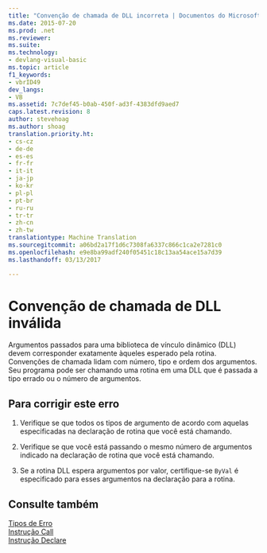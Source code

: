 ```yaml
---
title: "Convenção de chamada de DLL incorreta | Documentos do Microsoft"
ms.date: 2015-07-20
ms.prod: .net
ms.reviewer: 
ms.suite: 
ms.technology:
- devlang-visual-basic
ms.topic: article
f1_keywords:
- vbrID49
dev_langs:
- VB
ms.assetid: 7c7def45-b0ab-450f-ad3f-4383dfd9aed7
caps.latest.revision: 8
author: stevehoag
ms.author: shoag
translation.priority.ht:
- cs-cz
- de-de
- es-es
- fr-fr
- it-it
- ja-jp
- ko-kr
- pl-pl
- pt-br
- ru-ru
- tr-tr
- zh-cn
- zh-tw
translationtype: Machine Translation
ms.sourcegitcommit: a06bd2a17f1d6c7308fa6337c866c1ca2e7281c0
ms.openlocfilehash: e9e8ba99adf240f05451c18c13aa54ace15a7d39
ms.lasthandoff: 03/13/2017

---
```

# <a name="bad-dll-calling-convention"></a>Convenção de chamada de DLL inválida
Argumentos passados para uma biblioteca de vínculo dinâmico (DLL) devem corresponder exatamente àqueles esperado pela rotina. Convenções de chamada lidam com número, tipo e ordem dos argumentos. Seu programa pode ser chamando uma rotina em uma DLL que é passada a tipo errado ou o número de argumentos.  
  
## <a name="to-correct-this-error"></a>Para corrigir este erro  
  
1.  Verifique se que todos os tipos de argumento de acordo com aquelas especificadas na declaração de rotina que você está chamando.  
  
2.  Verifique se que você está passando o mesmo número de argumentos indicado na declaração de rotina que você está chamando.  
  
3.  Se a rotina DLL espera argumentos por valor, certifique-se `ByVal` é especificado para esses argumentos na declaração para a rotina.  
  
## <a name="see-also"></a>Consulte também  
 [Tipos de Erro](../../../visual-basic/programming-guide/language-features/error-types.md)   
 [Instrução Call](../../../visual-basic/language-reference/statements/call-statement.md)   
 [Instrução Declare](../../../visual-basic/language-reference/statements/declare-statement.md)
